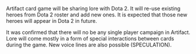 Artifact card game will be sharing lore with Dota 2. It will re-use existing heroes from Dota 2 roster and add new ones. It is expected that those new heroes will appear in Dota 2 in future. 

It was confirmed that there will no be any single player campaign in Artifact. Lore will come mostly in a form of special interactions between cards during the game. New voice lines are also possible (SPECULATION). 
